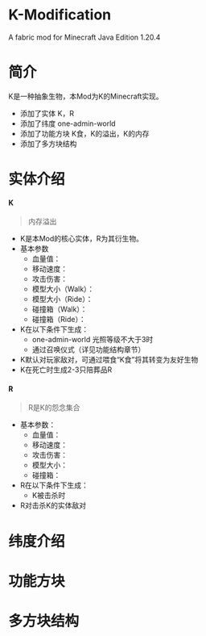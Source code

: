 # K-Modification
A fabric mod for Minecraft Java Edition 1.20.4


# 简介
K是一种抽象生物，本Mod为K的Minecraft实现。
- 添加了实体 K，R
- 添加了纬度 one-admin-world
- 添加了功能方块 K食，K的溢出，K的内存
- 添加了多方块结构

# 实体介绍
#### K

> 内存溢出
- K是本Mod的核心实体，R为其衍生物。
- 基本参数
	- 血量值：
	- 移动速度：
	- 攻击伤害：
	- 模型大小（Walk）：
	- 模型大小（Ride）：
	- 碰撞箱（Walk）：
	- 碰撞箱（Ride）：
- K在以下条件下生成：
	- one-admin-world 光照等级不大于3时
	- 通过召唤仪式（详见功能结构章节）
- K默认对玩家敌对，可通过喂食“K食”将其转变为友好生物
- K在死亡时生成2-3只陪葬品R

#### R
> R是K的怨念集合
- 基本参数：
	- 血量值：
	- 移动速度：
	- 攻击伤害：
	- 模型大小：
	- 碰撞箱：
- R在以下条件下生成：
	 - K被击杀时
- R对击杀K的实体敌对


# 纬度介绍

# 功能方块

# 多方块结构
